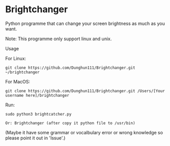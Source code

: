 # Brightchanger
Python programme that can change your screen brightness as much as you want.

Note: This programme only support linux and unix.

Usage

For Linux:

    git clone https://github.com/Dunghun111/Brightchanger.git ~/brightchanger

For MacOS:
    
    git clone https://github.com/Dunghun111/Brightchanger.git /Users/[Your username here]/brightchanger
    
Run:

    sudo python3 brightcatcher.py

    Or: Brightchanger (after copy it python file to /usr/bin)
    
    
(Maybe it have some grammar or vocalbulary error or wrong knowledge so please point it out in 'Issue'.)
